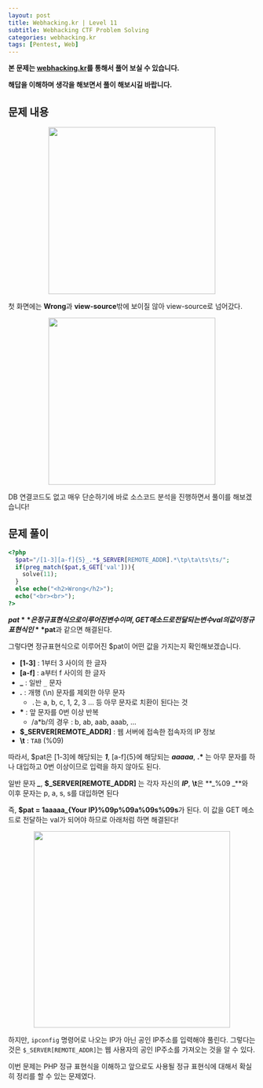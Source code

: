 ```yaml
---
layout: post
title: Webhacking.kr | Level 11
subtitle: Webhacking CTF Problem Solving
categories: webhacking.kr
tags: [Pentest, Web]
---
```


**본 문제는 [webhacking.kr](https://webhacking.kr)를 통해서 풀어 보실 수 있습니다.**

**해답을 이해하며 생각을 해보면서 풀이 해보시길 바랍니다.**

## 문제 내용

<p align="center">
<img src ="https://user-images.githubusercontent.com/78135526/188301327-e7f1b8f6-08df-409a-8302-c184ed61d235.jpg" width = 340> 
</p>

첫 화면에는 **Wrong**과 **view-source**밖에 보이질 않아 view-source로 넘어갔다.

<p align="center">
<img src ="https://user-images.githubusercontent.com/78135526/188301386-ee6cea8d-90e7-472c-b22c-295b09284125.jpg" width = 340> 
</p>

DB 연결코드도 없고 매우 단순하기에 바로 소스코드 분석을 진행하면서 풀이를 해보겠습니다!

## 문제 풀이

```php
<?php
  $pat="/[1-3][a-f]{5}_.*$_SERVER[REMOTE_ADDR].*\tp\ta\ts\ts/";
  if(preg_match($pat,$_GET['val'])){
    solve(11);
  }
  else echo("<h2>Wrong</h2>");
  echo("<br><br>");
?>
```

**$pat**은 정규표현식으로 이루어진 변수이며, GET 메소드로 전달되는 변수 val의 값이 정규표현식인 **$pat**과 같으면 해결된다.

그렇다면 정규표현식으로 이루어진 $pat이 어떤 값을 가지는지 확인해보겠습니다.

* **[1-3]** : 1부터 3 사이의 한 글자
* **[a-f]** : a부터 f 사이의 한 글자
* **_** : 일반 `_` 문자
* **.** : 개행 (\n) 문자를 제외한 아무 문자
   * `.`는 a, b, c, 1, 2, 3 ... 등 아무 문자로 치환이 된다는 것
* __*__ : 앞 문자를 0번 이상 반복
   *  /a*b/의 경우 :  b, ab, aab, aaab, ...
* **$_SERVER[REMOTE_ADDR]** : 웹 서버에 접속한 접속자의 IP 정보
* **\t** : `TAB` (%09)

따라서, $pat은 [1-3]에 해당되는 **_1_**, [a-f]{5}에 해당되는 **_aaaaa_**, __.*__ 는 아무 문자를 하나 대입하고 0번 이상이므로 입력을 하지 않아도 된다.

일반 문자 **_\__**, **\$_SERVER[REMOTE_ADDR]** 는 각자 자신의 **_IP_**, **\t**은 **_%09 _**와 이후 문자는 p, a, s, s를 대입하면 된다

즉, **$pat = 1aaaaa_{Your IP}%09p%09a%09s%09s**가 된다. 이 값을 GET 메소드로 전달하는 val가 되어야 하므로 아래처럼 하면 해결된다!

<p align="center">
<img src ="https://user-images.githubusercontent.com/78135526/188302222-f7fdd957-a292-4af6-bede-717cffb35f98.jpg" width = 400> 
</p>

하지만, `ipconfig` 명령어로 나오는 IP가 아닌 공인 IP주소를 입력해야 풀린다. 그렇다는 것은 `$_SERVER[REMOTE_ADDR]`는 웹 사용자의 공인 IP주소를 가져오는 것을 알 수 있다.

이번 문제는 PHP 정규 표현식을 이해하고 앞으로도 사용될 정규 표현식에 대해서 확실히 정리를 할 수 있는 문제였다.